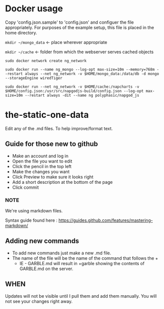 # Docker usage

Copy 'config.json.sample' to 'config.json' and configuer the file appropriately. For purposes of the example setup, this file is placed in the home directory.

`mkdir ~/mongo_data` <- place wherever appropriate

`mkdir ~/cache` <- folder from which the webserver serves cached objects

`sudo docker network create ng_network`

`sudo docker run --name ng_mongo --log-opt max-size=10m --memory=768m --restart always --net ng_network -v $HOME/mongo_data:/data/db -d mongo --storageEngine wiredTiger`

`sudo docker run --net ng_network -v $HOME/cache:/napcharts -v $HOME/config.json:/usr/src/napgodjs-build/config.json --log-opt max-size=10m --restart always -dit --name ng polyphasic/napgod_js`


# the-static-one-data

Edit any of the .md files.  To help improve/format text.

## Guide for those new to github

* Make an account and log in
* Open the file you want to edit
* Click the pencil in the top left
* Make the changes you want
* Click Preview to make sure it looks right
* Add a short description at the bottom of the page
* Click commit

### NOTE

We're using markdown files. 

Syntax guide found here : https://guides.github.com/features/mastering-markdown/

## Adding new commands

* To add new commands just make a new .md file.
* The name of the file will be the name of the command that follows the +
   * IE - GARBLE.md will result in +garble showing the contents of GARBLE.md on the server.
   
   
## WHEN

Updates will not be visible until I pull them and add them manually.  You will not see your changes right away.
